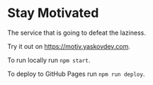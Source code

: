 # Stay Motivated

The service that is going to defeat the laziness.

Try it out on https://motiv.yaskovdev.com.

To run locally run `npm start`.

To deploy to GitHub Pages run `npm run deploy`.
